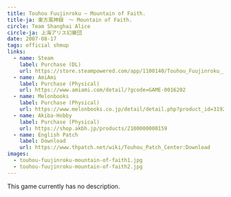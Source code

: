 ```yaml
---
title: Touhou Fuujinroku ~ Mountain of Faith.
title-ja: 東方風神録　～ Mountain of Faith.
circle: Team Shanghai Alice
circle-ja: 上海アリス幻樂団
date: 2007-08-17
tags: official shmup
links:
  - name: Steam
    label: Purchase (DL)
    url: https://store.steampowered.com/app/1100140/Touhou_Fuujinroku__Mountain_of_Faith/
  - name: AmiAmi
    label: Purchase (Physical)
    url: https://www.amiami.com/detail/?gcode=GAME-0016202
  - name: Melonbooks
    label: Purchase (Physical)
    url: https://www.melonbooks.co.jp/detail/detail.php?product_id=31924
  - name: Akiba-Hobby
    label: Purchase (Physical)
    url: https://shop.akbh.jp/products/2100000000159
  - name: English Patch
    label: Download
    url: https://www.thpatch.net/wiki/Touhou_Patch_Center:Download
images:
  - touhou-fuujinroku-mountain-of-faith1.jpg
  - touhou-fuujinroku-mountain-of-faith2.jpg
---
```

This game currently has no description.
